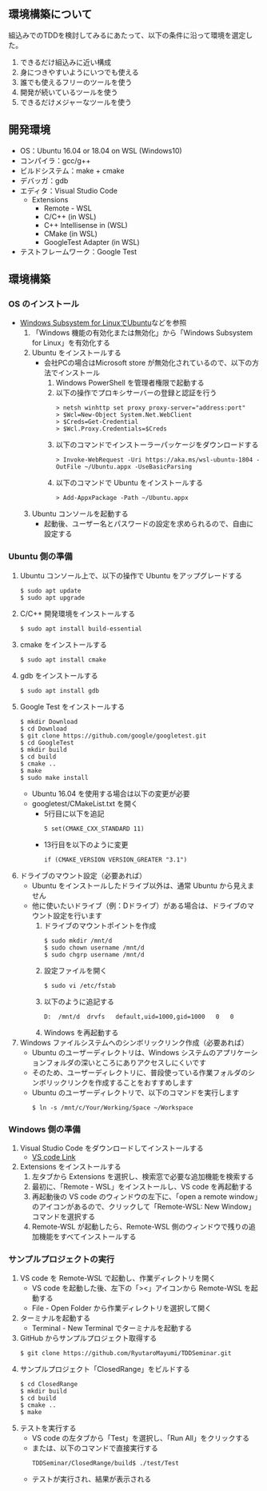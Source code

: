 ## 環境構築について
組込みでのTDDを検討してみるにあたって、以下の条件に沿って環境を選定した。
1. できるだけ組込みに近い構成
2. 身につきやすいようにいつでも使える
3. 誰でも使えるフリーのツールを使う
4. 開発が続いているツールを使う
5. できるだけメジャーなツールを使う
## 開発環境
- OS：Ubuntu 16.04 or 18.04 on WSL (Windows10)
- コンパイラ：gcc/g++
- ビルドシステム：make + cmake
- デバッガ：gdb
- エディタ：Visual Studio Code
    - Extensions
        - Remote - WSL
        - C/C++ (in WSL)
        - C++ Intellisense in (WSL)
        - CMake (in WSL)
        - GoogleTest Adapter (in WSL)
- テストフレームワーク：Google Test
## 環境構築
### OS のインストール
- [Windows Subsystem for LinuxでUbuntu](https://qiita.com/serlys/items/30f1b43deba257033342)などを参照
    1. 「Windows 機能の有効化または無効化」から「Windows Subsystem for Linux」を有効化する
    2. Ubuntu をインストールする
        - 会社PCの場合はMicrosoft store が無効化されているので、以下の方法でインストール
            1. Windows PowerShell を管理者権限で起動する
            2. 以下の操作でプロキシサーバーの登録と認証を行う
                ```
                > netsh winhttp set proxy proxy-server="address:port"
                > $Wcl=New-Object System.Net.WebClient
                > $Creds=Get-Credential
                > $Wcl.Proxy.Credentials=$Creds
                ```
            3. 以下のコマンドでインストーラーパッケージをダウンロードする
                ```
                > Invoke-WebRequest -Uri https://aka.ms/wsl-ubuntu-1804 -OutFile ~/Ubuntu.appx -UseBasicParsing
                ```
            4. 以下のコマンドで Ubuntu をインストールする
                ```
                > Add-AppxPackage -Path ~/Ubuntu.appx
                ```
    3. Ubuntu コンソールを起動する
        - 起動後、ユーザー名とパスワードの設定を求められるので、自由に設定する
### Ubuntu 側の準備
1. Ubuntu コンソール上で、以下の操作で Ubuntu をアップグレードする
    ```
    $ sudo apt update
    $ sudo apt upgrade
    ```
2. C/C++ 開発環境をインストールする
    ```
    $ sudo apt install build-essential
    ```
3. cmake をインストールする
    ```
    $ sudo apt install cmake
    ```
4. gdb をインストールする
    ```
    $ sudo apt install gdb
    ```
5. Google Test をインストールする
    ```
    $ mkdir Download
    $ cd Download
    $ git clone https://github.com/google/googletest.git
    $ cd GoogleTest
    $ mkdir build
    $ cd build
    $ cmake ..
    $ make
    $ sudo make install
    ```
    - Ubuntu 16.04 を使用する場合は以下の変更が必要
    - googletest/CMakeList.txt を開く
        - 5行目に以下を追記
            ```
            5 set(CMAKE_CXX_STANDARD 11)
            ```
        - 13行目を以下のように変更
            ```
            if (CMAKE_VERSION VERSION_GREATER "3.1")
            ```
6. ドライブのマウント設定（必要あれば）
    - Ubuntu をインストールしたドライブ以外は、通常 Ubuntu から見えません
    - 他に使いたいドライブ（例：Dドライブ）がある場合は、ドライブのマウント設定を行います
        1. ドライブのマウントポイントを作成
            ```
            $ sudo mkdir /mnt/d
            $ sudo chown username /mnt/d
            $ sudo chgrp username /mnt/d
            ```
        2. 設定ファイルを開く
            ```
            $ sudo vi /etc/fstab
            ```
        3. 以下のように追記する
            ```
            D:  /mnt/d  drvfs   default,uid=1000,gid=1000   0   0
            ```
        4. Windows を再起動する
7. Windows ファイルシステムへのシンボリックリンク作成（必要あれば）
    - Ubuntu のユーザーディレクトリは、Windows システムのアプリケーションフォルダの深いところにありアクセスしにくいです
    - そのため、ユーザーディレクトリに、普段使っている作業フォルダのシンボリックリンクを作成することをおすすめします
    - Ubuntu のユーザーディレクトリで、以下のコマンドを実行します
        ```
        $ ln -s /mnt/c/Your/Working/Space ~/Workspace
        ```
### Windows 側の準備
1. Visual Studio Code をダウンロードしてインストールする
    - [VS code Link](https://code.visualstudio.com/download)
2. Extensions をインストールする
    1. 左タブから Extensions を選択し、検索窓で必要な追加機能を検索する
    2. 最初に、「Remote - WSL」をインストールし、VS code を再起動する
    3. 再起動後の VS code のウィンドウの左下に、「open a remote window」のアイコンがあるので、クリックして「Remote-WSL: New Window」コマンドを選択する
    4. Remote-WSL が起動したら、Remote-WSL 側のウィンドウで残りの追加機能をすべてインストールする
### サンプルプロジェクトの実行
1. VS code を Remote-WSL で起動し、作業ディレクトリを開く
    - VS code を起動した後、左下の「><」アイコンから Remote-WSL を起動する
    - File - Open Folder から作業ディレクトリを選択して開く
2. ターミナルを起動する
    - Terminal - New Terminal でターミナルを起動する
3. GitHub からサンプルプロジェクト取得する
    ```
    $ git clone https://github.com/RyutaroMayumi/TDDSeminar.git
    ```
4. サンプルプロジェクト「ClosedRange」をビルドする
    ```
    $ cd ClosedRange
    $ mkdir build
    $ cd build
    $ cmake ..
    $ make
    ```
5. テストを実行する
    - VS code の左タブから「Test」を選択し、「Run All」をクリックする
    - または、以下のコマンドで直接実行する
        ```
        TDDSeminar/ClosedRange/build$ ./test/Test
        ```
    - テストが実行され、結果が表示される
